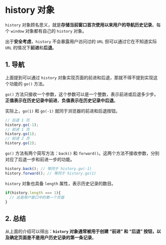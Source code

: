 # history 对象

`history` 对象顾名思义，就是**存储当前窗口首次使用以来用户的导航历史记录**。每个 `window` 对象都有自己的 `history` 对象。

出于**安全考虑**，`history` 不会暴露用户访问过的 `URL` 但可以通过它在不知道实际 `URL` 的情况下**前进**和**后退**。

## 1. 导航

上面提到可以通过 `history` 对象实现页面的前进和后退，那就不得不提到实现这个功能的 `go()` 方法。

`go()` 方法只接收一个参数，这个参数可以是一个整数，表示前进或后退多少步。**正值表示在历史记录中前进**，**负值表示在历史记录中后退**。

实际上，`go(1)` 和 `go(-1)` 就同于浏览器的前进和后退按钮。

```js
// 后退 1 页
history.go(-1);
// 前进 1 页
history.go(1);
// 前进 2 页
history.go(2);
```

`go()` 方法有两个简写方法：`back()` 和 `forward()`。这两个方法不接收参数，分别对应了后退一步和前进一步的功能。

```js
history.back(); // 等同于 history.go(-1)
history.forward(); // 等同于 history.go(1)
```

`history` 对象也具备 `length` 属性，表示历史记录的数目。

```js
if(history.length === 1){
  // 这是用户窗口中的第一个页面
}
```
## 2. 总结

从上面的介绍可以得出：**`history` 对象通常被用于创建 “前进” 和 “后退” 按钮，以及确定页面是不是用户历史记录的第一条记录**。
